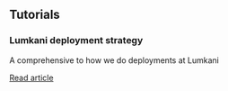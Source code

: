 ## Tutorials

### Lumkani deployment strategy

A comprehensive to how we do deployments at Lumkani

[Read article](/tutorials/lumkani-deployment-strategy.html)
